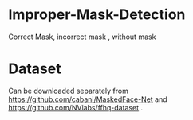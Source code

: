 # Improper-Mask-Detection
Correct Mask, incorrect mask , without mask

# Dataset
Can be downloaded separately from https://github.com/cabani/MaskedFace-Net and https://github.com/NVlabs/ffhq-dataset .


